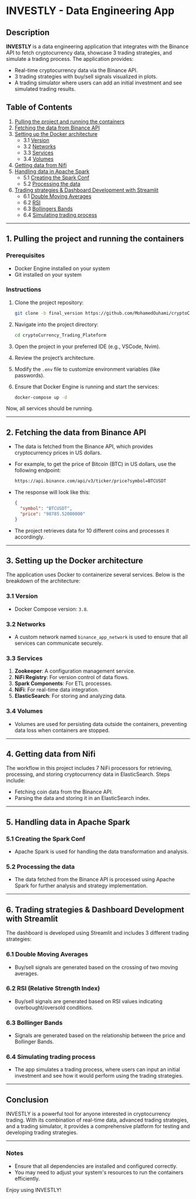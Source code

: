 
# INVESTLY - Data Engineering App

## Description
**INVESTLY** is a data engineering application that integrates with the Binance API to fetch cryptocurrency data, showcase 3 trading strategies, and simulate a trading process. The application provides:
- Real-time cryptocurrency data via the Binance API.
- 3 trading strategies with buy/sell signals visualized in plots.
- A trading simulator where users can add an initial investment and see simulated trading results.

## Table of Contents
1. [Pulling the project and running the containers](#pulling-the-project-and-running-the-containers)
2. [Fetching the data from Binance API](#fetching-the-data-from-binance-api)
3. [Setting up the Docker architecture](#setting-up-the-docker-architecture)
    - 3.1 [Version](#version)
    - 3.2 [Networks](#networks)
    - 3.3 [Services](#services)
    - 3.4 [Volumes](#volumes)
4. [Getting data from Nifi](#getting-data-from-nifi)
5. [Handling data in Apache Spark](#handling-data-in-apache-spark)
    - 5.1 [Creating the Spark Conf](#creating-the-spark-conf)
    - 5.2 [Processing the data](#processing-the-data)
6. [Trading strategies & Dashboard Development with Streamlit](#trading-strategies--dashboard-development-with-streamlit)
    - 6.1 [Double Moving Averages](#double-moving-averages)
    - 6.2 [RSI](#rsi)
    - 6.3 [Bollingers Bands](#bollingers-bands)
    - 6.4 [Simulating trading process](#simulating-trading-process)

---

## 1. Pulling the project and running the containers

### Prerequisites
- Docker Engine installed on your system
- Git installed on your system

### Instructions
1. Clone the project repository:
    ```bash
    git clone -b final_version https://github.com/MohamedOuhami/cryptoCurrency_Trading_Plateform.git
    ```

2. Navigate into the project directory:
    ```bash
    cd cryptoCurrency_Trading_Plateform
    ```

3. Open the project in your preferred IDE (e.g., VSCode, Nvim).

4. Review the project’s architecture.

5. Modify the `.env` file to customize environment variables (like passwords).

6. Ensure that Docker Engine is running and start the services:
    ```bash
    docker-compose up -d
    ```

Now, all services should be running.

---

## 2. Fetching the data from Binance API

- The data is fetched from the Binance API, which provides cryptocurrency prices in US dollars.
- For example, to get the price of Bitcoin (BTC) in US dollars, use the following endpoint:
    ```bash
    https://api.binance.com/api/v3/ticker/price?symbol=BTCUSDT
    ```

- The response will look like this:
    ```json
    {
      "symbol": "BTCUSDT",
      "price": "98785.52000000"
    }
    ```

- The project retrieves data for 10 different coins and processes it accordingly.

---

## 3. Setting up the Docker architecture

The application uses Docker to containerize several services. Below is the breakdown of the architecture:

### 3.1 Version
- Docker Compose version: `3.8`.

### 3.2 Networks
- A custom network named `binance_app_network` is used to ensure that all services can communicate securely.

### 3.3 Services
1. **Zookeeper**: A configuration management service.
2. **NiFi Registry**: For version control of data flows.
3. **Spark Components**: For ETL processes.
4. **NiFi**: For real-time data integration.
5. **ElasticSearch**: For storing and analyzing data.

### 3.4 Volumes
- Volumes are used for persisting data outside the containers, preventing data loss when containers are stopped.

---

## 4. Getting data from Nifi

The workflow in this project includes 7 NiFi processors for retrieving, processing, and storing cryptocurrency data in ElasticSearch. Steps include:
- Fetching coin data from the Binance API.
- Parsing the data and storing it in an ElasticSearch index.

---

## 5. Handling data in Apache Spark

### 5.1 Creating the Spark Conf
- Apache Spark is used for handling the data transformation and analysis.

### 5.2 Processing the data
- The data fetched from the Binance API is processed using Apache Spark for further analysis and strategy implementation.

---

## 6. Trading strategies & Dashboard Development with Streamlit

The dashboard is developed using Streamlit and includes 3 different trading strategies:

### 6.1 Double Moving Averages
- Buy/sell signals are generated based on the crossing of two moving averages.

### 6.2 RSI (Relative Strength Index)
- Buy/sell signals are generated based on RSI values indicating overbought/oversold conditions.

### 6.3 Bollinger Bands
- Signals are generated based on the relationship between the price and Bollinger Bands.

### 6.4 Simulating trading process
- The app simulates a trading process, where users can input an initial investment and see how it would perform using the trading strategies.

---

## Conclusion

INVESTLY is a powerful tool for anyone interested in cryptocurrency trading. With its combination of real-time data, advanced trading strategies, and a trading simulator, it provides a comprehensive platform for testing and developing trading strategies.

---

### Notes
- Ensure that all dependencies are installed and configured correctly.
- You may need to adjust your system's resources to run the containers efficiently.

Enjoy using INVESTLY!
